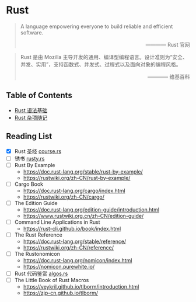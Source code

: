 # Rust

> A language empowering everyone to build reliable and efficient software.
> <div style="text-align: right">———— Rust 官网</div>

> Rust 是由 Mozilla 主导开发的通用、编译型编程语言。设计准则为“安全、并发、实用”，支持函数式、并发式、过程式以及面向对象的编程风格。
> <div style="text-align: right">———— 维基百科</div>

## Table of Contents
- [Rust 语法基础](basic)
- [Rust 杂项随记](misc)

## Reading List
- [x] Rust 圣经 [course.rs](https://course.rs/)
- [ ] 锈书 [rusty.rs](https://rusty.rs/)
- [ ] Rust By Example
    - https://doc.rust-lang.org/stable/rust-by-example/
    - https://rustwiki.org/zh-CN/rust-by-example/
- [ ] Cargo Book
    - https://doc.rust-lang.org/cargo/index.html
    - https://rustwiki.org/zh-CN/cargo/
- [ ] The Edition Guide
    - https://doc.rust-lang.org/edition-guide/introduction.html
    - https://www.rustwiki.org.cn/zh-CN/edition-guide/
- [ ] Command Line Applications in Rust
    - https://rust-cli.github.io/book/index.html
- [ ] The Rust Reference
    - https://doc.rust-lang.org/stable/reference/
    - https://rustwiki.org/zh-CN/reference/
- [ ] The Rustonomicon
    - https://doc.rust-lang.org/nomicon/index.html
    - https://nomicon.purewhite.io/
- [ ] Rust 代码鉴赏 [algos.rs](https://algos.rs/)
- [ ] The Little Book of Rust Macros
    - https://veykril.github.io/tlborm/introduction.html
    - https://zjp-cn.github.io/tlborm/
    
